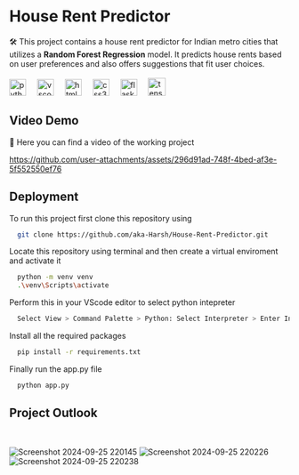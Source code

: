 # House Rent Predictor

🛠️ This project contains a house rent predictor for Indian metro cities that utilizes a **Random Forest Regression** model. It predicts house rents based on user preferences and also offers suggestions that fit user choices.<br>
<br><img src="https://cdn.jsdelivr.net/gh/devicons/devicon/icons/python/python-original.svg" height="30" alt="python logo"  />
<img width="12" />
<img src="https://cdn.jsdelivr.net/gh/devicons/devicon/icons/vscode/vscode-original.svg" height="30" alt="vscode logo"  />
<img width="12" />
<img src="https://cdn.jsdelivr.net/gh/devicons/devicon/icons/html5/html5-original.svg" height="30" alt="html5 logo"  />
<img width="12" />
<img src="https://cdn.jsdelivr.net/gh/devicons/devicon/icons/css3/css3-original.svg" height="30" alt="css3 logo"  />
<img width="12" />
<img src="https://www.pngfind.com/pngs/m/128-1286693_flask-framework-logo-svg-hd-png-download.png" height="30" alt="flask logo"  />
<img width="12" />
<img src="https://upload.wikimedia.org/wikipedia/commons/thumb/7/73/Microsoft_Excel_2013-2019_logo.svg/1200px-Microsoft_Excel_2013-2019_logo.svg.png" height="32" alt="tensorflow logo"  />

## Video Demo
🎥 Here you can find a video of the working project

https://github.com/user-attachments/assets/296d91ad-748f-4bed-af3e-5f552550ef76


## Deployment

To run this project first clone this repository using

```bash
  git clone https://github.com/aka-Harsh/House-Rent-Predictor.git
```
Locate this repository using terminal and then create a virtual enviroment and activate it

```bash
  python -m venv venv
  .\venv\Scripts\activate
```
Perform this in your VScode editor to select python intepreter
```bash
  Select View > Command Palette > Python: Select Interpreter > Enter Interpreter path > venv > Script > python.exe
```

Install all the required packages 
```bash
  pip install -r requirements.txt
```

Finally run the app.py file
```bash
  python app.py
```


## Project Outlook
<br>

![Screenshot 2024-09-25 220145](https://github.com/user-attachments/assets/cd1cbb46-5066-4c9d-939c-ace50b4bfb7e)
![Screenshot 2024-09-25 220226](https://github.com/user-attachments/assets/e582a2cd-e8f2-4210-92a7-e77a67e81a84)
![Screenshot 2024-09-25 220238](https://github.com/user-attachments/assets/275f72b2-9bc6-4bac-b9ec-cc8276967c8a)
